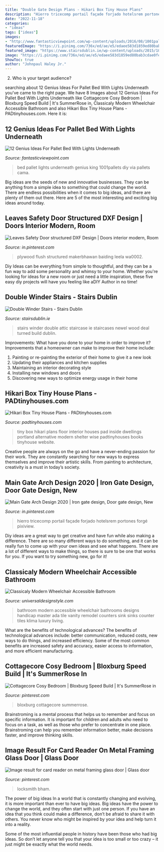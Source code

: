 ```yaml
---
title: "Double Gate Design Plans - Hikari Box Tiny House Plans"
description: "Hierro tricecomp portail façade forjado hotelsrem portones forgé pixiview"
date: "2022-11-18"
categories:
- "ideas"
tags: ["ideas"]
images:
- "http://www.fantasticviewpoint.com/wp-content/uploads/2016/08/1001pallets.com-king-size-pallet-bed-634x476.jpeg"
featuredImage: "https://i.pinimg.com/736x/ed/ae/e5/edaee583d1859ed80bab3cdae0fe975e.jpg"
featured_image: "https://www.stairsdublin.ie/wp-content/uploads/2015/10/3big.jpg"
image: "https://i.pinimg.com/736x/ed/ae/e5/edaee583d1859ed80bab3cdae0fe975e.jpg"
ShowToc: true
author: "Johnpaul Haley Jr."
---
```



2. Who is your target audience?

	

		
searching about 12 Genius Ideas For Pallet Bed With Lights Underneath you've came to the right page. We have 8 Images about 12 Genius Ideas For Pallet Bed With Lights Underneath like Cottagecore Cosy Bedroom | Bloxburg Speed Build | It&#039;s SummerRose in, Classicaly Modern Wheelchair Accessible Bathroom and also Hikari Box Tiny House Plans - PADtinyhouses.com. Here it is:
		
    
## 12 Genius Ideas For Pallet Bed With Lights Underneath

<img loading=lazy src="http://www.fantasticviewpoint.com/wp-content/uploads/2016/08/1001pallets.com-king-size-pallet-bed-634x476.jpeg" onerror="this.onerror=null;this.src='https://tse1.mm.bing.net/th?id=OIP.yU3P3u8ZFE77VYPuHUCgAAHaFj&amp;pid=15.1';" alt="12 Genius Ideas For Pallet Bed With Lights Underneath">

_Source: fantasticviewpoint.com_

>bed pallet lights underneath genius king 1001pallets diy via pallets cama. 

	

Big ideas are the seeds of new and innovative businesses. They can be anything from a simple idea to something that could change the world. There are endless possibilities when it comes to big ideas, and there are plenty of them out there. Here are 5 of the most interesting and exciting big ideas around today.

    
## Leaves Safety Door Structured DXF Design | Doors Interior Modern, Room

<img loading=lazy src="https://i.pinimg.com/736x/fe/53/28/fe5328b6b803e746caac0e4b684ee994.jpg" onerror="this.onerror=null;this.src='https://tse2.mm.bing.net/th?id=OIP.X6sxhsh6QRNGEbRpfVcZ6AHaJ4&amp;pid=15.1';" alt="Leaves Safety Door structured DXF Design | Doors interior modern, Room">

_Source: in.pinterest.com_

>plywood flush structured makerbhawan baiding leela wa0002. 

	

Diy Ideas can be everything from simple to thoughtful, and they can be a fun way to add some personality and whimsy to your home. Whether you're looking for ideas for a new room or just need a little inspiration, these five easy diy projects will have you feeling like aDIY Author in no time!

    
## Double Winder Stairs - Stairs Dublin

<img loading=lazy src="https://www.stairsdublin.ie/wp-content/uploads/2015/10/3big.jpg" onerror="this.onerror=null;this.src='https://tse1.mm.bing.net/th?id=OIP.MEGTss6r2YCt0Ckb45_78QHaLH&amp;pid=15.1';" alt="Double Winder Stairs - Stairs Dublin">

_Source: stairsdublin.ie_

>stairs winder double attic staircase ie staircases newel wood deal turned build dublin. 

	

Improvements: What have you done to your home in order to improve it?
Improvements that a homeowner can make to improve their home include: 
1. Painting or re-painting the exterior of their home to give it a new look 
2. Updating their appliances and kitchen supplies 
3. Maintaining an interior decorating style 
4. Installing new windows and doors 
5. Discovering new ways to optimize energy usage in their home 

    
## Hikari Box Tiny House Plans - PADtinyhouses.com

<img loading=lazy src="https://padtinyhouses.com/wp-content/uploads/2016/02/Hikari-Box-Tiny-House-First-Floor.jpg" onerror="this.onerror=null;this.src='https://tse2.mm.bing.net/th?id=OIP.FX_puYAa44jfeU-4V-JqVQHaLH&amp;pid=15.1';" alt="Hikari Box Tiny House Plans - PADtinyhouses.com">

_Source: padtinyhouses.com_

>tiny box hikari plans floor interior houses pad inside dwellings portland alternative modern shelter wise padtinyhouses books tinyhouse website. 

	

Creative people are always on the go and have a never-ending passion for their work. They are constantly searching for new ways to express themselves and improve their artistic skills. From painting to architecture, creativity is a must in today’s society.

    
## Main Gate Arch Design 2020 | Iron Gate Design, Door Gate Design, New

<img loading=lazy src="https://i.pinimg.com/736x/ed/ae/e5/edaee583d1859ed80bab3cdae0fe975e.jpg" onerror="this.onerror=null;this.src='https://tse4.mm.bing.net/th?id=OIP.jAztca01--NsDvnmAMAzygHaJ3&amp;pid=15.1';" alt="Main Gate Arch Design 2020 | Iron gate design, Door gate design, New">

_Source: in.pinterest.com_

>hierro tricecomp portail façade forjado hotelsrem portones forgé pixiview. 

	

Diy ideas are a great way to get creative and have fun while also making a difference. There are so many different ways to do something, and it can be really fun to come up with your own ideas and see what happens. There are a lot of different ways to make things, so there is sure to be one that works for you. If you want to try something new, go for it!

    
## Classicaly Modern Wheelchair Accessible Bathroom

<img loading=lazy src="http://www.universaldesignstyle.com/wp-content/uploads/2012/12/www.klimadesigngroup.net_.jpg" onerror="this.onerror=null;this.src='https://tse3.mm.bing.net/th?id=OIP.GkKJrEZnHw82-xrWMkvt3AHaLH&amp;pid=15.1';" alt="Classicaly Modern Wheelchair Accessible Bathroom">

_Source: universaldesignstyle.com_

>bathroom modern accessible wheelchair bathrooms designs handicap master ada tile vanity remodel counters sink sinks counter tiles klima luxury living. 

	

What are the benefits of technological advances?
The benefits of technological advances include: better communication, reduced costs, new ways to do things, and increased efficiency. Some of the most common benefits are increased safety and accuracy, easier access to information, and more efficient manufacturing.

    
## Cottagecore Cosy Bedroom | Bloxburg Speed Build | It&#039;s SummerRose In

<img loading=lazy src="https://i.pinimg.com/736x/09/c0/e2/09c0e20fcb8ffcf0e4b318cabef028d2.jpg" onerror="this.onerror=null;this.src='https://tse1.mm.bing.net/th?id=OIP.wNd9p1ioj92iij8vHEAu7wHaEK&amp;pid=15.1';" alt="Cottagecore Cosy Bedroom | Bloxburg Speed Build | It&#039;s SummerRose in">

_Source: pinterest.com_

>bloxburg cottagecore summerrose. 

	

Brainstroming is a mental process that helps us to remember and focus on specific information. It is important for children and adults who need to focus on a task, as well as those who prefer to concentrate in one place. Brainstroming can help you remember information better, make decisions faster, and improve thinking skills.

    
## Image Result For Card Reader On Metal Framing Glass Door | Glass Door

<img loading=lazy src="https://i.pinimg.com/736x/f6/59/1b/f6591bed102f9579425b708646122e43.jpg" onerror="this.onerror=null;this.src='https://tse3.mm.bing.net/th?id=OIP.JRnFt-jFvf1pUxLGmvxCmAHaK-&amp;pid=15.1';" alt="Image result for card reader on metal framing glass door | Glass door">

_Source: pinterest.com_

>locksmith bham. 

	

The power of big ideas
In a world that is constantly changing and evolving, it is more important than ever to have big ideas. Big ideas have the power to change the world, and they often start with just one person.
If you have an idea that you think could make a difference, don’t be afraid to share it with others. You never know who might be inspired by your idea and help turn it into a reality.

Some of the most influential people in history have been those who had big ideas. So don’t let anyone tell you that your idea is too small or too crazy – it just might be exactly what the world needs.

